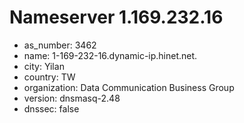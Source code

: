 # Nameserver 1.169.232.16

* as_number: 3462
* name: 1-169-232-16.dynamic-ip.hinet.net.
* city: Yilan
* country: TW
* organization: Data Communication Business Group
* version: dnsmasq-2.48
* dnssec: false
